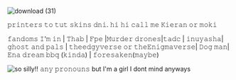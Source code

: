 ![download (31)](https://github.com/user-attachments/assets/aa6efd93-6c2a-4fe2-96c9-8a7a6a62930d)



  
𝚙𝚛𝚒𝚗𝚝𝚎𝚛𝚜 𝚝𝚘 𝚝𝚞𝚝 𝚜𝚔𝚒𝚗𝚜 𝚍𝚗𝚒.   𝚑𝚒 𝚑𝚒 𝚌𝚊𝚕𝚕 𝚖𝚎 𝙺𝚒𝚎𝚛𝚊𝚗 𝚘𝚛 𝚖𝚘𝚔𝚒
            

 𝚏𝚊𝚗𝚍𝚘𝚖𝚜 𝙸'𝚖 𝚒𝚗 | 𝚃𝚑𝚊𝚋 | 𝙵𝚙𝚎 |𝙼𝚞𝚛𝚍𝚎𝚛 𝚍𝚛𝚘𝚗𝚎𝚜|𝚝𝚊𝚍𝚌 | 𝚒𝚗𝚞𝚢𝚊𝚜𝚑𝚊| 𝚐𝚑𝚘𝚜𝚝 𝚊𝚗𝚍 𝚙𝚊𝚕𝚜 | 𝚝𝚑𝚎𝚎𝚍𝚐𝚢𝚟𝚎𝚛𝚜𝚎 𝚘𝚛 𝚝𝚑𝚎𝙴𝚗𝚒𝚐𝚖𝚊𝚟𝚎𝚛𝚜𝚎| 𝙳𝚘𝚐 𝚖𝚊𝚗|𝙴𝚗𝚊 𝚍𝚛𝚎𝚊𝚖 𝚋𝚋𝚚 (𝚔𝚒𝚗𝚍𝚊) | 𝚏𝚘𝚛𝚎𝚜𝚊𝚔𝚎𝚗(𝚖𝚊𝚢𝚋𝚎)

![so silly!!](https://github.com/user-attachments/assets/52d9686b-e362-4836-b8ac-acf42fbfb062)
 𝚊𝚗𝚢 𝚙𝚛𝚘𝚗𝚘𝚞𝚗𝚜 but  I'm a girl I dont mind anyways
